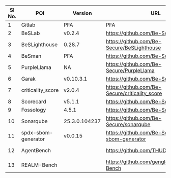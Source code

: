 | Sl No. | POI | Version | URL | Onboard Status |
|--------|------|---------|--------|------------|
| 1 | Gitlab | PFA | PFA| |
| 2 | BeSLab | v0.2.4 | https://github.com/Be-Secure/BeSLab | | 
| 3 | BeSLighthouse | 0.28.7 | https://github.com/Be-Secure/BeSLighthouse | |
| 4 | BeSman | PFA | https://github.com/Be-Secure/BeSman | |
| 5 | PurpleLlama | NA | https://github.com/Be-Secure/PurpleLlama | |
| 6 | Garak | v0.10.3.1 | https://github.com/Be-Secure/garak | |
| 7 | criticality_score | v2.0.4 | https://github.com/Be-Secure/criticality_score | |
| 8 | Scorecard | v5.1.1 | https://github.com/Be-Secure/scorecard | |
| 9 | Fossology | 4.5.1 | https://github.com/Be-Secure/fossology | |
| 10 | Sonarqube | 25.3.0.104237 | https://github.com/Be-Secure/sonarqube | |
| 11 | spdx-sbom-generator | v0.0.15 | https://github.com/Be-Secure/spdx-sbom-generator | |
| 12 | AgentBench | | https://github.com/THUDM/AgentBench | Not onboarded |
| 13 | REALM-Bench | | https://github.com/genglongling/REALM-Bench | Not onboarded |
